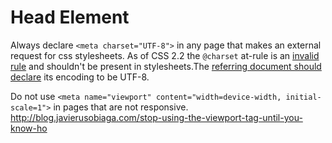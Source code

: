 # Head Element

Always declare `<meta charset="UTF-8">` in any page that makes an external request for css stylesheets. As of CSS 2.2 the `@charset` at-rule is an [invalid rule](https://drafts.csswg.org/css-syntax-3/#at-ruledef-charset) and shouldn't be present in stylesheets.The [referring document should declare](https://drafts.csswg.org/css-syntax-3/#determine-the-fallback-encoding) its encoding to be UTF-8.

Do not use `<meta name="viewport" content="width=device-width, initial-scale=1">` in pages that are not responsive. http://blog.javierusobiaga.com/stop-using-the-viewport-tag-until-you-know-ho
